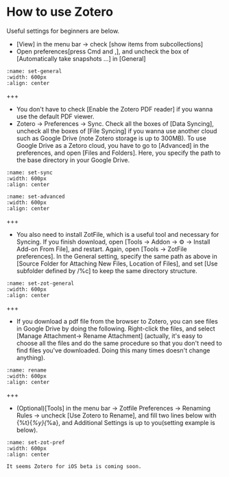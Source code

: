 # How to use Zotero

Useful settings for beginners are below.


- [View] in the menu bar -> check [show items from subcollections]
- Open preferences[press Cmd and ,], and uncheck the box of [Automatically take snapshots …] in [General]

```{image} img/general.png
:name: set-general
:width: 600px
:align: center
```

+++
- You don't have to check [Enable the Zotero PDF reader] if you wanna use the default PDF viewer.
- Zotero -> Preferences -> Sync. Check all the boxes of [Data Syncing], uncheck all the boxes of [File Syncing] if you wanna use another cloud such as Google Drive (note Zotero storage is up to 300MB). To use Google Drive as a Zetoro cloud, you have to go to [Advanced] in the preferences, and open [Files and Folders]. Here, you specify the path to the base directory in your Google Drive.

```{image} img/sync.png
:name: set-sync
:width: 600px
:align: center
```
```{image} img/advanced.png
:name: set-advanced
:width: 600px
:align: center
```

+++
- You also need to install ZotFile, which is a useful tool and necessary for Syncing. If you finish download, open [Tools -> Addon -> ⚙ -> Install Add-on From File], and restart. Again, open [Tools -> ZotFile preferences]. In the General setting, specify the same path as above in [Source Folder for Attaching New Files, Location of Files], and set [Use subfolder defined by /%c] to keep the same directory structure.
```{image} img/zotfile-general.png
:name: set-zot-general
:width: 600px
:align: center
```

+++
- If you download a pdf file from the browser to Zotero, you can see files in Google Drive by doing the following. Right-click the files, and select [Manage Attachment-> Rename Attachment] (actually, it's easy to choose all the files and do the same procedure so that you don't need to find files you've downloaded. Doing this many times doesn't change anything).
```{image} img/rename.png
:name: rename
:width: 600px
:align: center
```

+++
- (Optional)[Tools] in the menu bar -> Zotfile Preferences -> Renaming Rules -> uncheck [Use Zotero to Rename], and fill two lines below with {%t}{_%y}{_%a}, and Additional Settings is up to you(setting example is below).
```{image} img/zotfile-preferences.png
:name: set-zot-pref
:width: 600px
:align: center
```

```{note}
It seems Zotero for iOS beta is coming soon.
```

